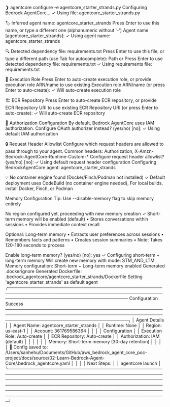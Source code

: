 ❯ agentcore configure -e agentcore_starter_strands.py
Configuring Bedrock AgentCore...
✓ Using file: agentcore_starter_strands.py

🏷️  Inferred agent name: agentcore_starter_strands
Press Enter to use this name, or type a different one (alphanumeric without '-')
Agent name [agentcore_starter_strands]:
✓ Using agent name: agentcore_starter_strands

🔍 Detected dependency file: requirements.txt
Press Enter to use this file, or type a different path (use Tab for autocomplete):
Path or Press Enter to use detected dependency file: requirements.txt
✓ Using requirements file: requirements.txt

🔐 Execution Role
Press Enter to auto-create execution role, or provide execution role ARN/name to use existing
Execution role ARN/name (or press Enter to auto-create):
✓ Will auto-create execution role

🏗️  ECR Repository
Press Enter to auto-create ECR repository, or provide ECR Repository URI to use existing
ECR Repository URI (or press Enter to auto-create):
✓ Will auto-create ECR repository

🔐 Authorization Configuration
By default, Bedrock AgentCore uses IAM authorization.
Configure OAuth authorizer instead? (yes/no) [no]:
✓ Using default IAM authorization

🔒 Request Header Allowlist
Configure which request headers are allowed to pass through to your agent.
Common headers: Authorization, X-Amzn-Bedrock-AgentCore-Runtime-Custom-*
Configure request header allowlist? (yes/no) [no]:
✓ Using default request header configuration
Configuring BedrockAgentCore agent: agentcore_starter_strands

💡 No container engine found (Docker/Finch/Podman not installed)
✓ Default deployment uses CodeBuild (no container engine needed), For local builds, install Docker, Finch, or Podman

Memory Configuration
Tip: Use --disable-memory flag to skip memory entirely

No region configured yet, proceeding with new memory creation
✓ Short-term memory will be enabled (default)
  • Stores conversations within sessions
  • Provides immediate context recall

Optional: Long-term memory
  • Extracts user preferences across sessions
  • Remembers facts and patterns
  • Creates session summaries
  • Note: Takes 120-180 seconds to process

Enable long-term memory? (yes/no) [no]: yes
✓ Configuring short-term + long-term memory
Will create new memory with mode: STM_AND_LTM
Memory configuration: Short-term + Long-term memory enabled
Generated .dockerignore
Generated Dockerfile: .bedrock_agentcore/agentcore_starter_strands/Dockerfile
Setting 'agentcore_starter_strands' as default agent
╭────────────────────────────────────────────────────────────────────────────────────────────────────────────────────────────────────────── Configuration Success ───────────────────────────────────────────────────────────────────────────────────────────────────────────────────────────────────────────╮
│ Agent Details                                                                                                                                                                                                                                                                                              │
│ Agent Name: agentcore_starter_strands                                                                                                                                                                                                                                                                      │
│ Runtime: None                                                                                                                                                                                                                                                                                              │
│ Region: us-east-1                                                                                                                                                                                                                                                                                          │
│ Account: 361769586364                                                                                                                                                                                                                                                                                      │
│                                                                                                                                                                                                                                                                                                            │
│ Configuration                                                                                                                                                                                                                                                                                              │
│ Execution Role: Auto-create                                                                                                                                                                                                                                                                                │
│ ECR Repository: Auto-create                                                                                                                                                                                                                                                                                │
│ Authorization: IAM (default)                                                                                                                                                                                                                                                                               │
│                                                                                                                                                                                                                                                                                                            │
│                                                                                                                                                                                                                                                                                                            │
│ Memory: Short-term memory (30-day retention)                                                                                                                                                                                                                                                               │
│                                                                                                                                                                                                                                                                                                            │
│ 📄 Config saved to: /Users/sanhehu/Documents/GitHub/aws_bedrock_agent_core_poc-project/docs/source/02-Learn-Bedrock-Agent-Core/.bedrock_agentcore.yaml                                                                                                                                                     │
│                                                                                                                                                                                                                                                                                                            │
│ Next Steps:                                                                                                                                                                                                                                                                                                │
│    agentcore launch                                                                                                                                                                                                                                                                                        │
╰────────────────────────────────────────────────────────────────────────────────────────────────────────────────────────────────────────────────────────────────────────────────────────────────────────────────────────────────────────────────────────────────────────────────────────────────────────────╯
